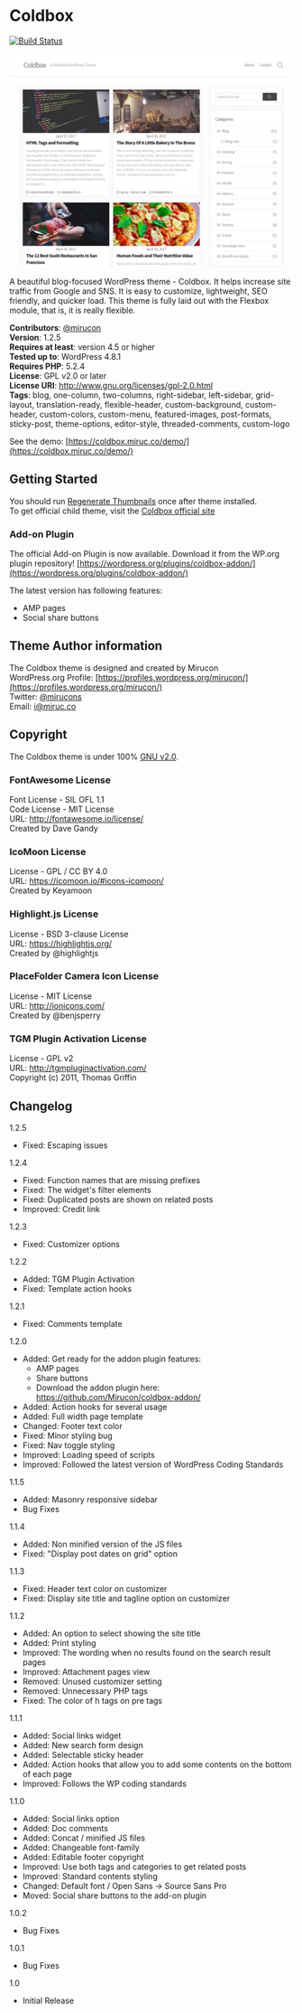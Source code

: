 # Coldbox

[![Build Status](https://travis-ci.org/Mirucon/coldbox.svg?branch=master)](https://travis-ci.org/Mirucon/coldbox)

![coldbox-screenshot](/screenshot.jpg)

A beautiful blog-focused WordPress theme - Coldbox. It helps increase site traffic from Google and SNS. It is easy to customize, lightweight, SEO friendly, and quicker load. This theme is fully laid out with the Flexbox module, that is, it is really flexible.

**Contributors**: [@mirucon](https://profiles.wordpress.org/mirucon/)  
**Version**: 1.2.5   
**Requires at least**: version 4.5 or higher  
**Tested up to**: WordPress 4.8.1  
**Requires PHP**: 5.2.4  
**License**: GPL v2.0 or later  
**License URI**: http://www.gnu.org/licenses/gpl-2.0.html  
**Tags**: blog, one-column, two-columns, right-sidebar, left-sidebar, grid-layout, translation-ready, flexible-header, custom-background, custom-header, custom-colors, custom-menu, featured-images, post-formats, sticky-post, theme-options, editor-style, threaded-comments, custom-logo

See the demo: [https://coldbox.miruc.co/demo/](https://coldbox.miruc.co/demo/)

## Getting Started
You should run [Regenerate Thumbnails](https://ja.wordpress.org/plugins/regenerate-thumbnails/) once after theme installed.  
To get official child theme, visit the [Coldbox official site](https://coldbox.miruc.co/)
<!-- **Documentation** -->

### Add-on Plugin
The official Add-on Plugin is now available. Download it from the WP.org plugin repository! [https://wordpress.org/plugins/coldbox-addon/](https://wordpress.org/plugins/coldbox-addon/)  

The latest version has following features:

- AMP pages
- Social share buttons

## Theme Author information
The Coldbox theme is designed and created by Mirucon  
WordPress.org Profile: [https://profiles.wordpress.org/mirucon/](https://profiles.wordpress.org/mirucon/)  
Twitter: [@mirucons](https://twitter.com/@mirucons)  
Email: i@miruc.co

## Copyright
The Coldbox theme is under 100% [GNU v2.0](http://www.gnu.org/licenses/gpl-2.0.html).

### FontAwesome License
Font License - SIL OFL 1.1  
Code License - MIT License  
URL: http://fontawesome.io/license/  
Created by Dave Gandy  

### IcoMoon License
License - GPL / CC BY 4.0  
URL: https://icomoon.io/#icons-icomoon/  
Created by Keyamoon  

### Highlight.js License
License - BSD 3-clause License  
URL: https://highlightjs.org/  
Created by @highlightjs  

### PlaceFolder Camera Icon License
License - MIT License  
URL: http://ionicons.com/  
Created by @benjsperry

### TGM Plugin Activation License
License - GPL v2  
URL: http://tgmpluginactivation.com/  
Copyright (c) 2011, Thomas Griffin

## Changelog

1.2.5

- Fixed: Escaping issues

1.2.4

- Fixed: Function names that are missing prefixes
- Fixed: The widget's filter elements
- Fixed: Duplicated posts are shown on related posts
- Improved: Credit link

1.2.3

- Fixed: Customizer options

1.2.2

- Added: TGM Plugin Activation
- Fixed: Template action hooks

1.2.1

- Fixed: Comments template

1.2.0

- Added: Get ready for the addon plugin features:
  - AMP pages
  - Share buttons
  - Download the addon plugin here: https://github.com/Mirucon/coldbox-addon/
- Added: Action hooks for several usage
- Added: Full width page template
- Changed: Footer text color
- Fixed: Minor styling bug
- Fixed: Nav toggle styling
- Improved: Loading speed of scripts
- Improved: Followed the latest version of WordPress Coding Standards

1.1.5

- Added: Masonry responsive sidebar
- Bug Fixes

1.1.4

- Added: Non minified version of the JS files
- Fixed: "Display post dates on grid" option

1.1.3

- Fixed: Header text color on customizer
- Fixed: Display site title and tagline option on customizer

1.1.2

- Added: An option to select showing the site title
- Added: Print styling
- Improved: The wording when no results found on the search result pages
- Improved: Attachment pages view
- Removed: Unused customizer setting
- Removed: Unnecessary PHP tags
- Fixed: The color of h tags on pre tags

1.1.1

- Added: Social links widget
- Added: New search form design
- Added: Selectable sticky header
- Added: Action hooks that allow you to add some contents on the bottom of each page
- Improved: Follows the WP coding standards

1.1.0

- Added: Social links option
- Added: Doc comments
- Added: Concat / minified JS files
- Added: Changeable font-family
- Added: Editable footer copyright
- Improved: Use both tags and categories to get related posts
- Improved: Standard contents styling
- Changed: Default font / Open Sans -> Source Sans Pro
- Moved: Social share buttons to the add-on plugin

1.0.2

- Bug Fixes

1.0.1

- Bug Fixes

1.0

- Initial Release

